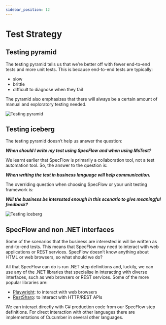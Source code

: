 ```yaml
---
sidebar_position: 12
---
```


# Test Strategy

## Testing pyramid

The testing pyramid tells us that we’re better off with fewer end-to-end tests and more unit tests. This is because end-to-end tests are typically:

- slow
- brittle
- difficult to diagnose when they fail

The pyramid also emphasizes that there will always be a certain amount of manual and exploratory testing needed.

![Testing pyramid](/img/shouty/pyramid.png)

## Testing iceberg

The testing pyramid doesn’t help us answer the question:

**_When should I write my test using SpecFlow and when using MsTest?_**

We learnt earlier that SpecFlow is primarily a collaboration tool, not a test automation tool. So, the answer to the question is:

**_When writing the test in business language will help communication._**

The overriding question when choosing SpecFlow or your unit testing framework is:

**_Will the business be interested enough in this scenario to give meaningful feedback?_**

![Testing iceberg](/img/shouty/iceberg.png)

## SpecFlow and non .NET interfaces

Some of the scenarios that the business are interested in will be written as end-to-end tests. This means that SpecFlow may need to interact with web applications or REST services. SpecFlow doesn’t know anything about HTML or web browsers, so what should we do?

All that SpecFlow can do is run .NET step definitions and, luckily, we can use any of the .NET libraries that specialise in interacting with diverse interfaces, such as web browsers or REST services. Some of the more popular libraries are:

- [Playwright](https://playwright.dev/dotnet/): to interact with web browsers
- [RestSharp](https://restsharp.dev/): to interact with HTTP/REST APIs

We can interact directly with C# production code from our SpecFlow step definitions. For direct interaction with other languages there are implementations of Cucumber in several other languages.
